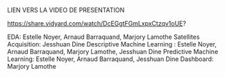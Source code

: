 LIEN VERS LA VIDEO DE PRESENTATION 

https://share.vidyard.com/watch/DcEGgtFGmLxpxCtzqv1oUE?

EDA: Estelle Noyer, Arnaud Barraquand, Marjory Lamothe 
Satellites Acquisition: Jesshuan Dine
Descriptive Machine Learning : Estelle Noyer, Arnaud Barraquand, Marjory Lamothe, Jesshuan Dine
Predictive Machine Learning:  Estelle Noyer, Arnaud Barraquand, Jesshuan Dine
Dashboard: Marjory Lamothe
